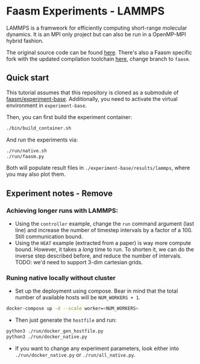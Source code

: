 # Faasm Experiments - LAMMPS

LAMMPS is a framweork for efficiently computing short-range molecular dynamics.
It is an MPI only project but can also be run in a OpenMP-MPI hybrid fashion.

The original source code can be found [here](https://lammps.sandia.gov/).
There's also a Faasm specific fork with the updated compilation toolchain
[here](https://github.com/faasm/lammps), change branch to `faasm`.

## Quick start

This tutorial assumes that this repository is cloned as a submodule of
[faasm/experiment-base](https://github.com/faasm/experiment-base).
Additionally, you need to activate the virtual environment in `experiment-base`.

Then, you can first build the experiment container:
```bash
./bin/build_container.sh
```

And run the experiments via:
```bash
./run/native.sh
./run/faasm.py
```

Both will populate result files in `./experiment-base/results/lammps`, where you
may also plot them.

## Experiment notes - Remove

### Achieving longer runs with LAMMPS:

+ Using the `controller` example, change the `run` command argument (last line)
and increase the number of timestep intervals by a factor of a 100. Still
communication bound.
+ Using the `HEAT` example (extracted from a paper) is way more compute bound.
However, it takes a _long_ time to run. To shorten it, we can do the inverse
step described before, and reduce the number of intervals. TODO: we'd need to
support 3-dim cartesian grids.

### Runing native locally without cluster

+ Set up the deployment using compose. Bear in mind that the total number of 
available hosts will be `NUM_WORKERS + 1`.
```bash
docker-compose up -d --scale worker=<NUM_WORKERS>
```

+ Then just generate the `hostfile` and run:
```bash
python3 ./run/docker_gen_hostfile.py
python3 ./run/docker_native.py
```

+ If you want to change any experiment parameters, look either into
`./run/docker_native.py` or `./run/all_native.py`.

